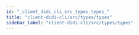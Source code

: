 ```yaml
---
id: "_client_didi_cli_src_types_types_"
title: "client-didi-cli/src/types/types"
sidebar_label: "client-didi-cli/src/types/types"
---
```


